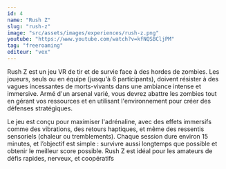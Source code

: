 ```yaml
---
id: 4
name: "Rush Z"
slug: "rush-z"
image: "src/assets/images/experiences/rush-z.png"
youtube: "https://www.youtube.com/watch?v=kfNQSBCljPM"
tag: "freeroaming"
editeur: "vex"
---
```


Rush Z est un jeu VR de tir et de survie face à des hordes de zombies. Les joueurs, seuls ou en équipe (jusqu'à 6 participants), doivent résister à des vagues incessantes de morts-vivants dans une ambiance intense et immersive. Armé d'un arsenal varié, vous devrez abattre les zombies tout en gérant vos ressources et en utilisant l'environnement pour créer des défenses stratégiques.

Le jeu est conçu pour maximiser l'adrénaline, avec des effets immersifs comme des vibrations, des retours haptiques, et même des ressentis sensoriels (chaleur ou tremblements). Chaque session dure environ 15 minutes, et l’objectif est simple : survivre aussi longtemps que possible et obtenir le meilleur score possible. Rush Z est idéal pour les amateurs de défis rapides, nerveux, et coopératifs
